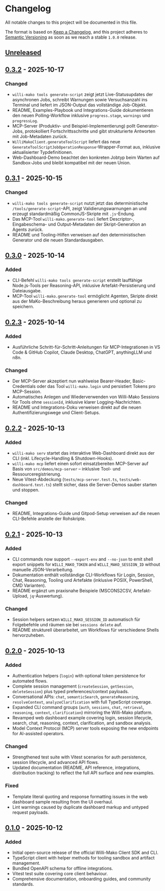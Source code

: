 # Changelog

All notable changes to this project will be documented in this file.

The format is based on [Keep a Changelog](https://keepachangelog.com/en/1.0.0/), and this project adheres to [Semantic Versioning](https://semver.org/spec/v2.0.0.html) as soon as we reach a stable `1.0.0` release.

## [Unreleased]

## [0.3.2] - 2025-10-17

### Changed
- `willi-mako tools generate-script` zeigt jetzt Live-Statusupdates der asynchronen Jobs, schreibt Warnungen sowie Versuchsanzahl ins Terminal und liefert im JSON-Output das vollständige Job-Objekt.
- README, Examples-Playbook und Integrations-Guide dokumentieren den neuen Polling-Workflow inklusive `progress.stage`, `warnings` und `progressLog`.
- MCP-Server (Produktiv- und Beispiel-Implementierung) pollt Generator-Jobs, protokolliert Fortschrittsschritte und gibt strukturierte Antworten mit Job-Metadaten zurück.
- `WilliMakoClient.generateToolScript` liefert das neue `GenerateToolScriptJobOperationResponse`-Wrapper-Format aus, inklusive aktualisierter Typdefinitionen.
- Web-Dashboard-Demo beachtet den konkreten Jobtyp beim Warten auf Sandbox-Jobs und bleibt kompatibel mit der neuen Union.

## [0.3.1] - 2025-10-15

### Changed
- `willi-mako tools generate-script` nutzt jetzt das deterministische `/tools/generate-script`-API, zeigt Validierungswarnungen an und erzeugt standardmäßig CommonJS-Skripte mit `.js`-Endung.
- Das MCP-Tool `willi-mako.generate-tool` liefert Descriptor-, Eingabeschema- und Output-Metadaten der Skript-Generation an Agents zurück.
- README und Tooling-Hilfen verweisen auf den deterministischen Generator und die neuen Standardausgaben.

## [0.3.0] - 2025-10-14

### Added
- CLI-Befehl `willi-mako tools generate-script` erstellt lauffähige Node.js-Tools per Reasoning-API, inklusive Artefakt-Persistierung und Dateiausgabe.
- MCP-Tool `willi-mako.generate-tool` ermöglicht Agenten, Skripte direkt aus der MaKo-Beschreibung heraus generieren und optional zu speichern.

## [0.2.3] - 2025-10-14

### Added
- Ausführliche Schritt-für-Schritt-Anleitungen für MCP-Integrationen in VS Code & GitHub Copilot, Claude Desktop, ChatGPT, anythingLLM und n8n.

### Changed
- Der MCP-Server akzeptiert nun wahlweise Bearer-Header, Basic-Credentials oder das Tool `willi-mako.login` und persistiert Tokens pro MCP-Session.
- Automatisches Anlegen und Wiederverwenden von Willi-Mako Sessions für Tools ohne `sessionId`, inklusive klarer Logging-Nachrichten.
- README und Integrations-Doku verweisen direkt auf die neuen Authentifizierungswege und Client-Setups.

## [0.2.2] - 2025-10-13

### Added
- `willi-mako serv` startet das interaktive Web-Dashboard direkt aus der CLI (inkl. Lifecycle-Handling & Shutdown-Hooks).
- `willi-mako mcp` liefert einen sofort einsatzbereiten MCP-Server auf Basis von `src/demos/mcp-server` – inklusive Tool- und Ressourceregistrierung.
- Neue Vitest-Abdeckung (`tests/mcp-server.test.ts`, `tests/web-dashboard.test.ts`) stellt sicher, dass die Server-Demos sauber starten und stoppen.

### Changed
- README, Integrations-Guide und Gitpod-Setup verweisen auf die neuen CLI-Befehle anstelle der Rohskripte.

## [0.2.1] - 2025-10-13

### Added
- CLI commands now support `--export-env` and `--no-json` to emit shell export snippets for `WILLI_MAKO_TOKEN` and `WILLI_MAKO_SESSION_ID` without manuelle JSON-Verarbeitung.
- Dokumentation enthält vollständige CLI-Workflows für Login, Session, Chat, Reasoning, Tooling und Artefakte (inklusive POSIX, PowerShell, CMD Varianten).
- README ergänzt um praxisnahe Beispiele (MSCONS2CSV, Artefakt-Upload, `jq`-Auswertung).

### Changed
- Session helpers setzen `WILLI_MAKO_SESSION_ID` automatisch für Folgebefehle und räumen sie bei `sessions delete` auf.
- README strukturell überarbeitet, um Workflows für verschiedene Shells hervorzuheben.

## [0.2.0] - 2025-10-13

### Added
- Authentication helpers (`login`) with optional token persistence for automated flows.
- Complete session management (`createSession`, `getSession`, `deleteSession`) plus typed preferences/context payloads.
- Conversational APIs: `chat`, `semanticSearch`, `generateReasoning`, `resolveContext`, `analyzeClarification` with full TypeScript coverage.
- Expanded CLI command groups (`auth`, `sessions`, `chat`, `retrieval`, `reasoning`, `context`, `clarification`) mirroring the Willi-Mako platform.
- Revamped web dashboard example covering login, session lifecycle, search, chat, reasoning, context, clarification, and sandbox analysis.
- Model Context Protocol (MCP) server tools exposing the new endpoints for AI-assisted operators.

### Changed
- Strengthened test suite with Vitest scenarios for auth persistence, session lifecycle, and advanced API flows.
- Updated documentation (README, API reference, integrations, distribution tracking) to reflect the full API surface and new examples.

### Fixed
- Template literal quoting and response formatting issues in the web dashboard sample resulting from the UI overhaul.
- Lint warnings caused by duplicate dashboard markup and untyped request payloads.

## [0.1.0] - 2025-10-12

### Added
- Initial open-source release of the official Willi-Mako Client SDK and CLI.
- TypeScript client with helper methods for tooling sandbox and artifact management.
- Bundled OpenAPI schema for offline integrations.
- Vitest test suite covering core client behaviour.
- Comprehensive documentation, onboarding guides, and community standards.

[Unreleased]: https://github.com/energychain/willi-mako-client/compare/v0.3.2...HEAD
[0.3.2]: https://github.com/energychain/willi-mako-client/compare/v0.3.1...v0.3.2
[0.3.1]: https://github.com/energychain/willi-mako-client/compare/v0.3.0...v0.3.1
[0.3.0]: https://github.com/energychain/willi-mako-client/compare/v0.2.3...v0.3.0
[0.2.3]: https://github.com/energychain/willi-mako-client/compare/v0.2.2...v0.2.3
[0.2.2]: https://github.com/energychain/willi-mako-client/compare/v0.2.1...v0.2.2
[0.2.1]: https://github.com/energychain/willi-mako-client/compare/v0.2.0...v0.2.1
[0.2.0]: https://github.com/energychain/willi-mako-client/compare/v0.1.0...v0.2.0
[0.1.0]: https://github.com/energychain/willi-mako-client/releases/tag/v0.1.0
